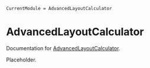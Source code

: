 ```@meta
CurrentModule = AdvancedLayoutCalculator
```

# AdvancedLayoutCalculator

Documentation for [AdvancedLayoutCalculator](https://github.com/sandsquaretech/AdvancedLayoutCalculator.jl).

Placeholder.



